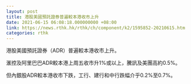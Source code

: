 ```yaml
---
layout: post
title: 港股美國預託證券普遍較本港收市上升
date: 2021-06-15 06:08:18.000000000 +08:00
link: https://news.rthk.hk/rthk/ch/component/k2/1595852-20210615.htm
categories: rthk
---
```


港股美國預託證券（ADR）普遍較本港收市上升。

滙控及阿里巴巴ADR較本港上周五收市升1%或以上，騰訊及美團高約0.5%。

但內銀股ADR較本港收市下跌，工行、建行和中行跌幅介乎0.2%至0.7%。
